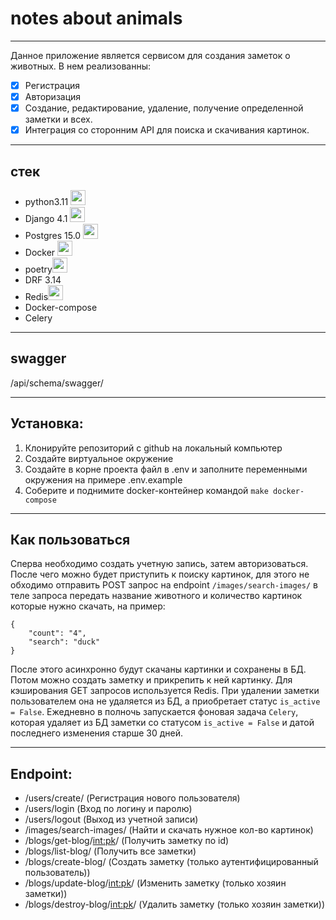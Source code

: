 # notes about animals

___
Данное приложение является сервисом для создания заметок о животных. В нем реализованны:

- [x] Регистрация
- [x] Авторизация
- [x] Создание, редактирование, удаление, получение определенной заметки и всех.
- [x] Интеграция со сторонним API для поиска и скачивания картинок.

___

## стек

+ python3.11 <img height="24" width="24" src="https://cdn.simpleicons.org/python/5066b3" />
+ Django 4.1 <img height="24" width="24" src="https://cdn.simpleicons.org/django/5066b3" />
+ Postgres 15.0 <img height="24" width="24" src="https://cdn.simpleicons.org/postgresql/5066b3" />
+ Docker <img height="24" width="24" src="https://cdn.simpleicons.org/docker/5066b3" />
+ poetry<img height="24" width="24" src="https://cdn.simpleicons.org/poetry/" />
+ DRF 3.14
+ Redis<img height="24" width="24" src="https://cdn.simpleicons.org/redis/" />
+ Docker-compose
+ Celery

___

## swagger

/api/schema/swagger/
___

## Установка:

1. Клонируйте репозиторий с github на локальный компьютер
2. Создайте виртуальное окружение
3. Создайте в корне проекта файл в .env и заполните переменными окружения на примере .env.example
4. Соберите и поднимите docker-контейнер командой `make docker-compose`

___

## Как пользоваться

Сперва необходимо создать учетную запись, затем авторизоваться. После чего можно будет приступить к поиску картинок,
для этого не обходимо отправить POST запрос на endpoint `/images/search-images/` в теле запроса передать название
животного и количество картинок которые нужно скачать, на пример:

```
{
    "count": "4",
    "search": "duck"
}
   ```
После этого асинхронно будут скачаны картинки и сохранены в БД. Потом можно создать заметку и прикрепить к ней 
картинку. Для 
кэширования GET запросов используется Redis. При удалении заметки пользователем она не удаляется из БД, а 
приобретает статус `is_active = False`. Ежедневно в полночь запускается фоновая задача `Celery`, которая удаляет из 
БД заметки со статусом  `is_active = False` и датой последнего изменения старше 30 дней.
___

## Endpoint:

+ /users/create/ (Регистрация нового пользователя)
+ /users/login (Вход по логину и паролю)
+ /users/logout (Выход из учетной записи)
+ /images/search-images/ (Найти и скачать нужное кол-во картинок)
+ /blogs/get-blog/<int:pk>/ (Получить заметку по id)
+ /blogs/list-blog/ (Получить все заметки)
+ /blogs/create-blog/ (Создать заметку (только аутентифицированный пользователь))
+ /blogs/update-blog/<int:pk>/ (Изменить заметку (только хозяин заметки))
+ /blogs/destroy-blog/<int:pk>/ (Удалить заметку (только хозяин заметки))
